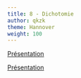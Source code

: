 ```yaml
---
title: 8 - Dichotomie
author: qkzk
theme: Hannover
weight: 100
---
```


[Présentation](/uploads/docsnsi/algo/dicho_exemple.pdf)

[Présentation](/uploads/docsnsi/algo/dicho-Beamer.pdf)
